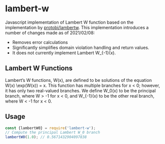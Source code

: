 # lambert-w
Javascript implementation of Lambert W function based on the implementation by [protobi/lambertw](https://github.com/protobi/lambertw).
This implementation introduces a number of changes made as of 2021/02/08:
- Removes error calculations 
- Significantly simplifies domain violation handling and return values.
- It does not currently implement Lambert W_{-1}(x).

## Lambert W Functions

Lambert’s W functions, W(x), are defined to be solutions of the equation W(x) \exp(W(x)) = x. This function has multiple branches for x < 0; however, it has only two real-valued branches. We define W_0(x) to be the principal branch, where W > -1 for x < 0, and W_{-1}(x) to be the other real branch, where W < -1 for x < 0.

## Usage

```javascript
const {lambertW0} = require('lambert-w');
// Compute the principal Lambert W_0 branch
lambertW0(1.0); // 0.5671432904097838
```
